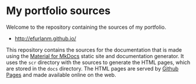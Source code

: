 # My portfolio sources

Welcome to the repository containing the sources of my portfolio.

- <http://efurlanm.github.io/>

This repository contains the sources for the documentation that is made using the [Material for MkDocs](https://squidfunk.github.io/mkdocs-material/) static site and documentation generator. It uses the `scr` directory with the sources to generate the HTML pages, which are stored in the `docs` directory. The HTML pages are served by [Github Pages](https://pages.github.com/) and made available online on the web.
